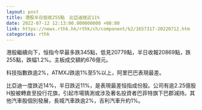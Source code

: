 ```yaml
---
layout: post
title: 港股半日低收255點　比亞迪挫近11%
date: 2022-07-12 12:13:00.000000000 +08:00
link: https://news.rthk.hk/rthk/ch/component/k2/1657317-20220712.htm
categories: rthk
---
```


港股繼續向下，恒指今早最多跌345點，低見20779點，半日收報20869點，跌255點，跌幅1.2%。主板成交額約676億元。

科技指數跌逾2%，ATMXJ跌逾1%至5%以上，阿里巴巴表現最差。

比亞迪一度跌近14%，半日跌近11%，是表現最差恒指成份股。公司有逾2.25億股H股被轉倉至投行花旗，引起市場猜測或涉及著名投資者巴菲特旗下巴郡減持。其他汽車股個別發展，長城汽車跌逾2%，吉利汽車升約1%。
